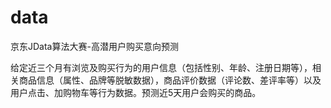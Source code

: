 # data

京东JData算法大赛-高潜用户购买意向预测

给定近三个月有浏览及购买行为的用户信息（包括性别、年龄、注册日期等），相关商品信息（属性、品牌等脱敏数据），商品评价数据（评论数、差评率等）以及用户点击、加购物车等行为数据。预测近5天用户会购买的商品。
